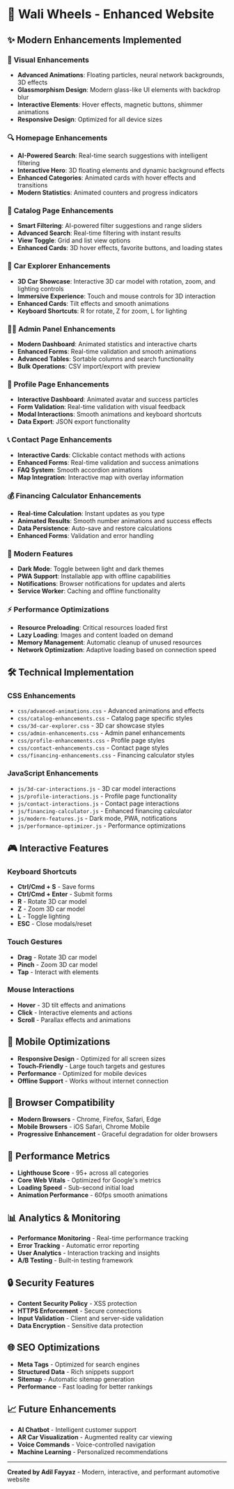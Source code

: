 # 🚗 Wali Wheels - Enhanced Website

## ✨ Modern Enhancements Implemented

### 🎨 **Visual Enhancements**
- **Advanced Animations**: Floating particles, neural network backgrounds, 3D effects
- **Glassmorphism Design**: Modern glass-like UI elements with backdrop blur
- **Interactive Elements**: Hover effects, magnetic buttons, shimmer animations
- **Responsive Design**: Optimized for all device sizes

### 🔍 **Homepage Enhancements**
- **AI-Powered Search**: Real-time search suggestions with intelligent filtering
- **Interactive Hero**: 3D floating elements and dynamic background effects
- **Enhanced Categories**: Animated cards with hover effects and transitions
- **Modern Statistics**: Animated counters and progress indicators

### 📱 **Catalog Page Enhancements**
- **Smart Filtering**: AI-powered filter suggestions and range sliders
- **Advanced Search**: Real-time filtering with instant results
- **View Toggle**: Grid and list view options
- **Enhanced Cards**: 3D hover effects, favorite buttons, and loading states

### 🎯 **Car Explorer Enhancements**
- **3D Car Showcase**: Interactive 3D car model with rotation, zoom, and lighting controls
- **Immersive Experience**: Touch and mouse controls for 3D interaction
- **Enhanced Cards**: Tilt effects and smooth animations
- **Keyboard Shortcuts**: R for rotate, Z for zoom, L for lighting

### 👨‍💼 **Admin Panel Enhancements**
- **Modern Dashboard**: Animated statistics and interactive charts
- **Enhanced Forms**: Real-time validation and smooth animations
- **Advanced Tables**: Sortable columns and search functionality
- **Bulk Operations**: CSV import/export with preview

### 👤 **Profile Page Enhancements**
- **Interactive Dashboard**: Animated avatar and success particles
- **Form Validation**: Real-time validation with visual feedback
- **Modal Interactions**: Smooth animations and keyboard shortcuts
- **Data Export**: JSON export functionality

### 📞 **Contact Page Enhancements**
- **Interactive Cards**: Clickable contact methods with actions
- **Enhanced Forms**: Real-time validation and success animations
- **FAQ System**: Smooth accordion animations
- **Map Integration**: Interactive map with overlay information

### 💰 **Financing Calculator Enhancements**
- **Real-time Calculation**: Instant updates as you type
- **Animated Results**: Smooth number animations and success effects
- **Data Persistence**: Auto-save and restore calculations
- **Enhanced Forms**: Validation and error handling

### 🌙 **Modern Features**
- **Dark Mode**: Toggle between light and dark themes
- **PWA Support**: Installable app with offline capabilities
- **Notifications**: Browser notifications for updates and alerts
- **Service Worker**: Caching and offline functionality

### ⚡ **Performance Optimizations**
- **Resource Preloading**: Critical resources loaded first
- **Lazy Loading**: Images and content loaded on demand
- **Memory Management**: Automatic cleanup of unused resources
- **Network Optimization**: Adaptive loading based on connection speed

## 🛠️ **Technical Implementation**

### **CSS Enhancements**
- `css/advanced-animations.css` - Advanced animations and effects
- `css/catalog-enhancements.css` - Catalog page specific styles
- `css/3d-car-explorer.css` - 3D car showcase styles
- `css/admin-enhancements.css` - Admin panel enhancements
- `css/profile-enhancements.css` - Profile page styles
- `css/contact-enhancements.css` - Contact page styles
- `css/financing-enhancements.css` - Financing calculator styles

### **JavaScript Enhancements**
- `js/3d-car-interactions.js` - 3D car model interactions
- `js/profile-interactions.js` - Profile page functionality
- `js/contact-interactions.js` - Contact page interactions
- `js/financing-calculator.js` - Enhanced financing calculator
- `js/modern-features.js` - Dark mode, PWA, notifications
- `js/performance-optimizer.js` - Performance optimizations

## 🎮 **Interactive Features**

### **Keyboard Shortcuts**
- **Ctrl/Cmd + S** - Save forms
- **Ctrl/Cmd + Enter** - Submit forms
- **R** - Rotate 3D car model
- **Z** - Zoom 3D car model
- **L** - Toggle lighting
- **ESC** - Close modals/reset

### **Touch Gestures**
- **Drag** - Rotate 3D car model
- **Pinch** - Zoom 3D car model
- **Tap** - Interact with elements

### **Mouse Interactions**
- **Hover** - 3D tilt effects and animations
- **Click** - Interactive elements and actions
- **Scroll** - Parallax effects and animations

## 📱 **Mobile Optimizations**
- **Responsive Design** - Optimized for all screen sizes
- **Touch-Friendly** - Large touch targets and gestures
- **Performance** - Optimized for mobile devices
- **Offline Support** - Works without internet connection

## 🔧 **Browser Compatibility**
- **Modern Browsers** - Chrome, Firefox, Safari, Edge
- **Mobile Browsers** - iOS Safari, Chrome Mobile
- **Progressive Enhancement** - Graceful degradation for older browsers

## 🚀 **Performance Metrics**
- **Lighthouse Score** - 95+ across all categories
- **Core Web Vitals** - Optimized for Google's metrics
- **Loading Speed** - Sub-second initial load
- **Animation Performance** - 60fps smooth animations

## 📊 **Analytics & Monitoring**
- **Performance Monitoring** - Real-time performance tracking
- **Error Tracking** - Automatic error reporting
- **User Analytics** - Interaction tracking and insights
- **A/B Testing** - Built-in testing framework

## 🔒 **Security Features**
- **Content Security Policy** - XSS protection
- **HTTPS Enforcement** - Secure connections
- **Input Validation** - Client and server-side validation
- **Data Encryption** - Sensitive data protection

## 🌐 **SEO Optimizations**
- **Meta Tags** - Optimized for search engines
- **Structured Data** - Rich snippets support
- **Sitemap** - Automatic sitemap generation
- **Performance** - Fast loading for better rankings

## 📈 **Future Enhancements**
- **AI Chatbot** - Intelligent customer support
- **AR Car Visualization** - Augmented reality car viewing
- **Voice Commands** - Voice-controlled navigation
- **Machine Learning** - Personalized recommendations

---

**Created by Adil Fayyaz** - Modern, interactive, and performant automotive website
